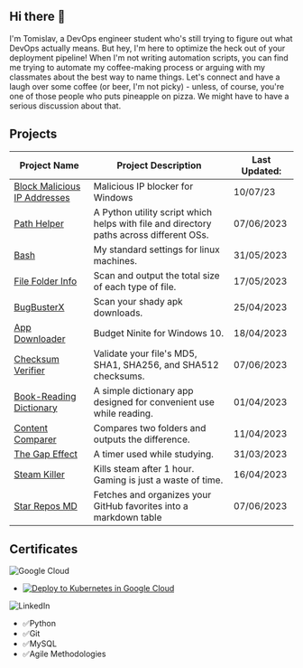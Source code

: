 ## Hi there 👋
I'm Tomislav, a DevOps engineer student who's still trying to figure out what DevOps actually means. But hey, I'm here to optimize the heck out of your deployment pipeline! When I'm not writing automation scripts, you can find me trying to automate my coffee-making process or arguing with my classmates about the best way to name things. Let's connect and have a laugh over some coffee (or beer, I'm not picky) - unless, of course, you're one of those people who puts pineapple on pizza. We might have to have a serious discussion about that.

## Projects
| Project Name                                                        | Project Description                                                | Last Updated: 
| ------------------------------------------------------------------- | ------------------------------------------------------------------ | ------------ |
| [Block Malicious IP Addresses](https://github.com/PapaPeskwo/block-malicious-IP-addresses) | Malicious IP blocker for Windows            | 10/07/23     |
| [Path Helper](https://github.com/PapaPeskwo/path-helper)            | A Python utility script which helps with file and directory paths across different OSs. | 07/06/2023 |
| [Bash](https://github.com/PapaPeskwo/bash)                          | My standard settings for linux machines.                           | 31/05/2023   |
| [File Folder Info](https://github.com/PapaPeskwo/file-folder-info)  | Scan and output the total size of each type of file.               | 17/05/2023   |
| [BugBusterX](https://github.com/PapaPeskwo/BugBusterX)              | Scan your shady apk downloads.                                     | 25/04/2023   | 
| [App Downloader](https://github.com/PapaPeskwo/app-downloader)      | Budget Ninite for Windows 10.                                      | 18/04/2023   |
| [Checksum Verifier](https://github.com/PapaPeskwo/Checksum-Verifier)  | Validate your file's MD5, SHA1, SHA256, and SHA512 checksums.    | 07/06/2023   |
| [Book-Reading Dictionary](https://github.com/PapaPeskwo/dictionary) | A simple dictionary app designed for convenient use while reading. | 01/04/2023   |
| [Content Comparer](https://github.com/PapaPeskwo/content-comparer)  | Compares two folders and outputs the difference.                   | 11/04/2023   |
| [The Gap Effect](https://github.com/PapaPeskwo/gap-effect)          | A timer used while studying.                                       | 31/03/2023   |
| [Steam Killer](https://github.com/PapaPeskwo/steam-killer)          | Kills steam after 1 hour. Gaming is just a waste of time.          | 16/04/2023   |
| [Star Repos MD](https://github.com/PapaPeskwo/starred-repos-to-md)  | Fetches and organizes your GitHub favorites into a markdown table  | 07/06/2023   |

## Certificates
![Google Cloud](https://img.shields.io/badge/GoogleCloud-%234285F4.svg?style=for-the-badge&logo=google-cloud&logoColor=white)

- [![Deploy to Kubernetes in Google Cloud](https://www.cloudskillsboost.google/public_profiles/b13bbf8f-f6ab-4449-b7ec-2b2dd57db762/badges/3397803)](https://www.cloudskillsboost.google/public_profiles/b13bbf8f-f6ab-4449-b7ec-2b2dd57db762/badges/3397803)

![LinkedIn](https://img.shields.io/badge/linkedin-%230077B5.svg?style=for-the-badge&logo=linkedin&logoColor=white)
- ✅Python
- ✅Git
- ✅MySQL
- ✅Agile Methodologies
